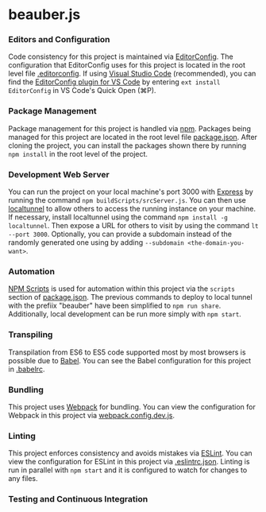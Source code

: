# beauber.js

### Editors and Configuration
Code consistency for this project is maintained via [EditorConfig](https://editorconfig.org). The configuration that EditorConfig uses for this project is located in the root level file [.editorconfig](https://github.com/reecealanboyd/beauber.js/blob/master/.editorconfig).
If using [Visual Studio Code](https://code.visualstudio.com) (recommended), you can find the [EditorConfig plugin for VS Code](https://marketplace.visualstudio.com/itemdetails?itemName=EditorConfig.EditorConfig) by entering `ext install EditorConfig` in VS Code's Quick Open (⌘P).

### Package Management
Package management for this project is handled via [npm](https://www.npmjs.com). Packages being managed for this project are located in the root level file [package.json](https://github.com/reecealanboyd/beauber.js/blob/master/package.json). After cloning the project, you can install the packages shown there by running `npm install` in the root level of the project.

### Development Web Server
You can run the project on your local machine's port 3000 with [Express](https://expressjs.com/) by running the command `npm buildScripts/srcServer.js`. You can then use [localtunnel](https://github.com/localtunnel/localtunnel) to allow others to access the running instance on your machine. If necessary, install localtunnel using the command `npm install -g localtunnel`. Then expose a URL for others to visit by using the command `lt --port 3000`. Optionally, you can provide a subdomain instead of the randomly generated one using by adding `--subdomain <the-domain-you-want>`.

### Automation
[NPM Scripts](https://docs.npmjs.com/misc/scripts) is used for automation within this project via the `scripts` section of [package.json](https://github.com/reecealanboyd/beauber.js/blob/master/package.json). The previous commands to deploy to local tunnel with the prefiix "beauber" have been simplified to `npm run share`. Additionally, local development can be run more simply with `npm start`.

### Transpiling
Transpilation from ES6 to ES5 code supported most by most browsers is possible due to [Babel](https://babeljs.io/). You can see the Babel configuration for this project in [.babelrc](https://github.com/reecealanboyd/beauber.js/blob/master/.babelrc).

### Bundling
This project uses [Webpack](https://webpack.js.org/) for bundling. You can view the configuration for Webpack in this project via [webpack.config.dev.js](https://github.com/reecealanboyd/beauber.js/blob/master/webpack.config.dev.js).

### Linting
This project enforces consistency and avoids mistakes via [ESLint](https://eslint.org/). You can view the configuration for ESLint in this project via [.eslintrc.json](https://github.com/reecealanboyd/beauber.js/blob/master/.eslintrc.json). Linting is run in parallel with `npm start` and it is configured to watch for changes to any files.

### Testing and Continuous Integration
